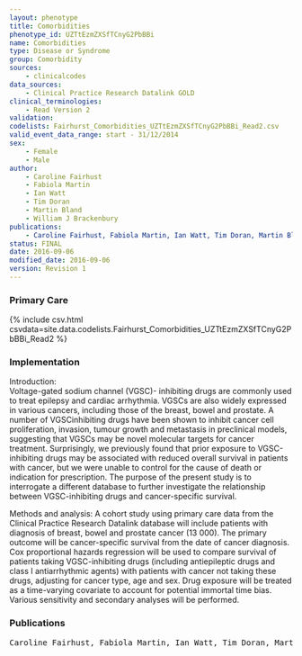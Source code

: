 ```yaml
---
layout: phenotype
title: Comorbidities
phenotype_id: UZTtEzmZXSfTCnyG2PbBBi
name: Comorbidities
type: Disease or Syndrome
group: Comorbidity
sources: 
    - clinicalcodes
data_sources:
    - Clinical Practice Research Datalink GOLD
clinical_terminologies:
    - Read Version 2
validation:
codelists: Fairhurst_Comorbidities_UZTtEzmZXSfTCnyG2PbBBi_Read2.csv
valid_event_data_range: start - 31/12/2014
sex:
    - Female
    - Male
author:
    - Caroline Fairhust
    - Fabiola Martin
    - Ian Watt
    - Tim Doran
    - Martin Bland
    - William J Brackenbury    
publications:
    - Caroline Fairhust, Fabiola Martin, Ian Watt, Tim Doran, Martin Bland, William J Brackenbury, Sodium channel-inhibiting drugs and cancer survival: protocol for a cohort study using the CPRD primary care database. BMJ Open, 6(e0111661),  2016.
status: FINAL
date: 2016-09-06
modified_date: 2016-09-06
version: Revision 1
---
```


### Primary Care

{% include csv.html csvdata=site.data.codelists.Fairhurst_Comorbidities_UZTtEzmZXSfTCnyG2PbBBi_Read2 %}

### Implementation

Introduction:  
Voltage-gated sodium channel (VGSC)- inhibiting drugs are commonly used to treat epilepsy and cardiac arrhythmia. VGSCs are also widely expressed in various cancers, including those of the
breast, bowel and prostate. A number of VGSCinhibiting drugs have been shown to inhibit cancer cell proliferation, invasion, tumour growth and metastasis in preclinical models, suggesting that VGSCs may be
novel molecular targets for cancer treatment. Surprisingly, we previously found that prior exposure to VGSC-inhibiting drugs may be associated with reduced overall survival in patients with cancer, but we were unable to control for the cause of death or
indication for prescription. The purpose of the present study is to interrogate a different database to further investigate the relationship between VGSC-inhibiting
drugs and cancer-specific survival.

Methods and analysis: 
A cohort study using primary care data from the Clinical Practice Research Datalink database will include patients with diagnosis of breast, bowel and prostate cancer (13 000). The
primary outcome will be cancer-specific survival from the date of cancer diagnosis. Cox proportional hazards regression will be used to compare survival of patients
taking VGSC-inhibiting drugs (including antiepileptic drugs and class I antiarrhythmic agents) with patients with cancer not taking these drugs, adjusting for
cancer type, age and sex. Drug exposure will be treated as a time-varying covariate to account for potential immortal time bias. Various sensitivity and secondary
analyses will be performed.

### Publications

<pre>
Caroline Fairhust, Fabiola Martin, Ian Watt, Tim Doran, Martin Bland, William J Brackenbury, Sodium channel-inhibiting drugs and cancer survival: protocol for a cohort study using the CPRD primary care database. BMJ Open, 6(e0111661),  2016.
</pre>
